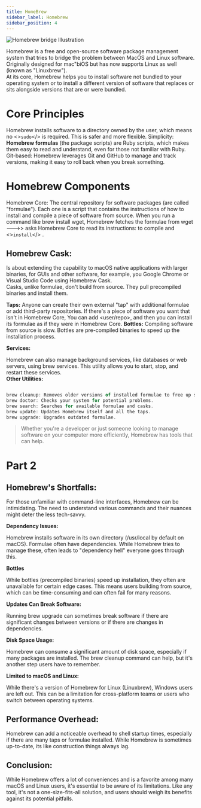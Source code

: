 ```yaml
---
title: HomeBrew
sidebar_label: Homebrew
sidebar_position: 4
---
```



![Homebrew bridge Illustration](/img/Hb.png)

Homebrew is a free and open-source software package management system that tries to bridge the problem between MacOS and Linux software. Originally designed for mac"biOS but has now supports Linux as well (known as "Linuxbrew").<br />
At its core, Homebrew helps you to install software not bundled to your operating system or to install a different version of software that replaces or sits alongside versions that are or were bundled. 

# Core Principles

Homebrew installs software to a directory owned by the user, which means no <><code>sudo</code></> is required. This is safer and more flexible. Simplicity: **Homebrew formulas** (the package scripts) are Ruby scripts, which makes them easy to read and understand, even for those not familiar with Ruby.<br />
Git-based: 
Homebrew leverages Git and GitHub to manage and track versions, making it easy to roll back when you break something. 
# Homebrew Components<br />
Homebrew Core:
The central repository for software packages (are called "formulae").
Each one is a script that contains the instructions of how to install and compile a piece of software from source.
When you run a command like brew install wget, Homebrew fetches the formulae from wget --->> asks Homebrew Core to read its instructions: to compile and <><code>install</code></> .

## Homebrew Cask:
Is about extending the capability to macOS native applications with larger binaries, for GUIs and other software, for example, you Google Chrome or Visual Studio Code using Homebrew Cask.<br />
Casks, unlike formulae, don't build from source. They pull precompiled binaries and install them.

**Taps:**
Anyone can create their own external "tap" with additional formulae or add third-party repositories. If there's a piece of software you want that isn't in Homebrew Core, You can add <user/repo>, and then you can install its formulae as if they were in Homebrew Core.
**Bottles:**
Compiling software from source is slow. Bottles are pre-compiled binaries to speed up the installation process.

**Services:**

Homebrew can also manage background services, like databases or web servers, using brew services.
This utility allows you to start, stop, and restart these services.<br />
**Other Utilities:**
``` js

brew cleanup: Removes older versions of installed formulae to free up space.
brew doctor: Checks your system for potential problems.
brew search: Searches for available formulae and casks.
brew update: Updates Homebrew itself and all the taps.
brew upgrade: Upgrades outdated formulae.

```
> Whether you're a developer or just someone looking to manage software on your computer more efficiently, Homebrew has tools that can help.

 
# Part 2

## Homebrew's Shortfalls:

For those unfamiliar with command-line interfaces, Homebrew can be intimidating. The need to understand various commands and their nuances might deter the less tech-savvy. 

**Dependency Issues:**

Homebrew installs software in its own directory (/usr/local by default on macOS). Formulae often have dependencies. While Homebrew tries to manage these, often leads to "dependency hell" everyone goes through this. 

**Bottles** 

While bottles (precompiled binaries) speed up installation, they often are unavailable for certain edge cases. This means users building from source, which can be time-consuming and can often fail for many reasons.

**Updates Can Break Software:**

Running brew upgrade can sometimes break software if there are significant changes between versions or if there are changes in dependencies.

**Disk Space Usage:**

Homebrew can consume a significant amount of disk space, especially if many packages are installed. The brew cleanup command can help, but it's another step users have to remember.

**Limited to macOS and Linux:**

While there's a version of Homebrew for Linux (Linuxbrew), Windows users are left out. This can be a limitation for cross-platform teams or users who switch between operating systems.

## Performance Overhead:

Homebrew can add a noticeable overhead to shell startup times, especially if there are many taps or formulae installed.
While Homebrew is sometimes up-to-date, its like construction things always lag.

## Conclusion:

While Homebrew offers a lot of conveniences and is a favorite among many macOS and Linux users, it's essential to be aware of its limitations. Like any tool, it's not a one-size-fits-all solution, and users should weigh its benefits against its potential pitfalls.

